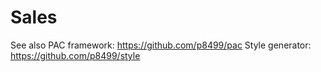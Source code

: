 # Sales

See also
 PAC framework: https://github.com/p8499/pac
 Style generator: https://github.com/p8499/style
